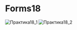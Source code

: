# Forms18
![Практика18_1](https://user-images.githubusercontent.com/95935989/187686522-b348f0d7-28cc-4212-96e5-2bf135715799.png)
![Практика18_2](https://user-images.githubusercontent.com/95935989/187686539-a7ea33b9-b82d-45f4-a023-0cf7ae01a880.png)

